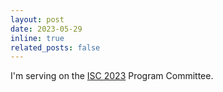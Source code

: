 ```yaml
---
layout: post
date: 2023-05-29
inline: true
related_posts: false
---
```

I'm serving on the [ISC 2023](https://isc23.cs.rug.nl/docs/home/) Program Committee.
